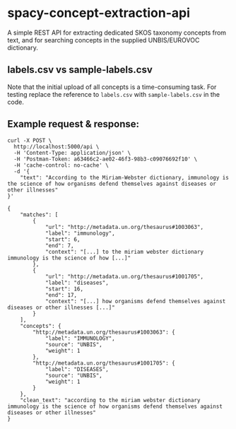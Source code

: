 # spacy-concept-extraction-api
A simple REST API for extracting dedicated SKOS taxonomy concepts from text, and for searching concepts in the supplied UNBIS/EUROVOC dictionary. 

## labels.csv vs sample-labels.csv 

Note that the initial upload of all concepts is a time-consuming task. For testing replace the reference to `labels.csv` with `sample-labels.csv` in the code. 

## Example request & response:

```
curl -X POST \
  http://localhost:5000/api \
  -H 'Content-Type: application/json' \
  -H 'Postman-Token: a63466c2-ae02-46f3-98b3-c09076692f10' \
  -H 'cache-control: no-cache' \
  -d '{
	"text": "According to the Miriam-Webster dictionary, immunology is the science of how organisms defend themselves against diseases or other illnesses"
}'
```

```
{
    "matches": [
        {
            "url": "http://metadata.un.org/thesaurus#1003063",
            "label": "immunology",
            "start": 6,
            "end": 7,
            "context": "[...] to the miriam webster dictionary immunology is the science of how [...]"
        },
        {
            "url": "http://metadata.un.org/thesaurus#1001705",
            "label": "diseases",
            "start": 16,
            "end": 17,
            "context": "[...] how organisms defend themselves against diseases or other illnesses [...]"
        }
    ],
    "concepts": {
        "http://metadata.un.org/thesaurus#1003063": {
            "label": "IMMUNOLOGY",
            "source": "UNBIS",
            "weight": 1
        },
        "http://metadata.un.org/thesaurus#1001705": {
            "label": "DISEASES",
            "source": "UNBIS",
            "weight": 1
        }
    },
    "clean_text": "according to the miriam webster dictionary immunology is the science of how organisms defend themselves against diseases or other illnesses"
}
```
